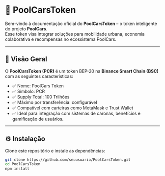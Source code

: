 # 🚗 PoolCarsToken

Bem-vindo à documentação oficial do **PoolCarsToken** – o token inteligente do projeto **PoolCars**.  
Esse token visa integrar soluções para mobilidade urbana, economia colaborativa e recompensas no ecossistema PoolCars.

---

## 📘 Visão Geral

O **PoolCarsToken (PCR)** é um token BEP-20 na **Binance Smart Chain (BSC)** com as seguintes características:

- ✅ Nome: PoolCars Token  
- ✅ Símbolo: PCR  
- ✅ Supply Total: 100 Trilhões  
- ✅ Máximo por transferência: configurável  
- ✅ Compatível com carteiras como MetaMask e Trust Wallet  
- ✅ Ideal para integração com sistemas de caronas, benefícios e gamificação de usuários.

---

## ⚙️ Instalação

Clone este repositório e instale as dependências:

```bash
git clone https://github.com/seuusuario/PoolCarsToken.git
cd PoolCarsToken
npm install
